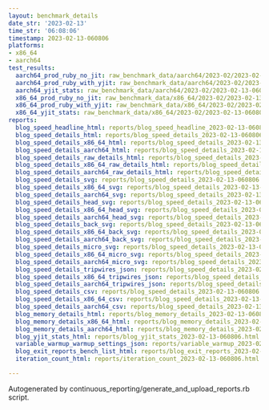 ```yaml
---
layout: benchmark_details
date_str: '2023-02-13'
time_str: '06:08:06'
timestamp: 2023-02-13-060806
platforms:
- x86_64
- aarch64
test_results:
  aarch64_prod_ruby_no_jit: raw_benchmark_data/aarch64/2023-02/2023-02-13-060806_basic_benchmark_aarch64_prod_ruby_no_jit.json
  aarch64_prod_ruby_with_yjit: raw_benchmark_data/aarch64/2023-02/2023-02-13-060806_basic_benchmark_aarch64_prod_ruby_with_yjit.json
  aarch64_yjit_stats: raw_benchmark_data/aarch64/2023-02/2023-02-13-060806_basic_benchmark_aarch64_yjit_stats.json
  x86_64_prod_ruby_no_jit: raw_benchmark_data/x86_64/2023-02/2023-02-13-060806_basic_benchmark_x86_64_prod_ruby_no_jit.json
  x86_64_prod_ruby_with_yjit: raw_benchmark_data/x86_64/2023-02/2023-02-13-060806_basic_benchmark_x86_64_prod_ruby_with_yjit.json
  x86_64_yjit_stats: raw_benchmark_data/x86_64/2023-02/2023-02-13-060806_basic_benchmark_x86_64_yjit_stats.json
reports:
  blog_speed_headline_html: reports/blog_speed_headline_2023-02-13-060806.html
  blog_speed_details_html: reports/blog_speed_details_2023-02-13-060806.html
  blog_speed_details_x86_64_html: reports/blog_speed_details_2023-02-13-060806.x86_64.html
  blog_speed_details_aarch64_html: reports/blog_speed_details_2023-02-13-060806.aarch64.html
  blog_speed_details_raw_details_html: reports/blog_speed_details_2023-02-13-060806.raw_details.html
  blog_speed_details_x86_64_raw_details_html: reports/blog_speed_details_2023-02-13-060806.x86_64.raw_details.html
  blog_speed_details_aarch64_raw_details_html: reports/blog_speed_details_2023-02-13-060806.aarch64.raw_details.html
  blog_speed_details_svg: reports/blog_speed_details_2023-02-13-060806.svg
  blog_speed_details_x86_64_svg: reports/blog_speed_details_2023-02-13-060806.x86_64.svg
  blog_speed_details_aarch64_svg: reports/blog_speed_details_2023-02-13-060806.aarch64.svg
  blog_speed_details_head_svg: reports/blog_speed_details_2023-02-13-060806.head.svg
  blog_speed_details_x86_64_head_svg: reports/blog_speed_details_2023-02-13-060806.x86_64.head.svg
  blog_speed_details_aarch64_head_svg: reports/blog_speed_details_2023-02-13-060806.aarch64.head.svg
  blog_speed_details_back_svg: reports/blog_speed_details_2023-02-13-060806.back.svg
  blog_speed_details_x86_64_back_svg: reports/blog_speed_details_2023-02-13-060806.x86_64.back.svg
  blog_speed_details_aarch64_back_svg: reports/blog_speed_details_2023-02-13-060806.aarch64.back.svg
  blog_speed_details_micro_svg: reports/blog_speed_details_2023-02-13-060806.micro.svg
  blog_speed_details_x86_64_micro_svg: reports/blog_speed_details_2023-02-13-060806.x86_64.micro.svg
  blog_speed_details_aarch64_micro_svg: reports/blog_speed_details_2023-02-13-060806.aarch64.micro.svg
  blog_speed_details_tripwires_json: reports/blog_speed_details_2023-02-13-060806.tripwires.json
  blog_speed_details_x86_64_tripwires_json: reports/blog_speed_details_2023-02-13-060806.x86_64.tripwires.json
  blog_speed_details_aarch64_tripwires_json: reports/blog_speed_details_2023-02-13-060806.aarch64.tripwires.json
  blog_speed_details_csv: reports/blog_speed_details_2023-02-13-060806.csv
  blog_speed_details_x86_64_csv: reports/blog_speed_details_2023-02-13-060806.x86_64.csv
  blog_speed_details_aarch64_csv: reports/blog_speed_details_2023-02-13-060806.aarch64.csv
  blog_memory_details_html: reports/blog_memory_details_2023-02-13-060806.html
  blog_memory_details_x86_64_html: reports/blog_memory_details_2023-02-13-060806.x86_64.html
  blog_memory_details_aarch64_html: reports/blog_memory_details_2023-02-13-060806.aarch64.html
  blog_yjit_stats_html: reports/blog_yjit_stats_2023-02-13-060806.html
  variable_warmup_warmup_settings_json: reports/variable_warmup_2023-02-13-060806.warmup_settings.json
  blog_exit_reports_bench_list_html: reports/blog_exit_reports_2023-02-13-060806.bench_list.html
  iteration_count_html: reports/iteration_count_2023-02-13-060806.html

---
```

Autogenerated by continuous_reporting/generate_and_upload_reports.rb script.
